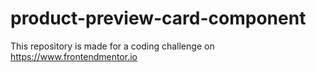 # product-preview-card-component
This repository is made for a coding challenge on https://www.frontendmentor.io
